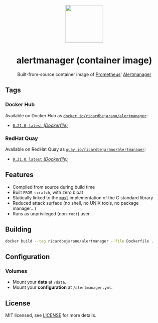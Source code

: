 <p align="center"><img src="https://emojipedia-us.s3.dualstack.us-west-1.amazonaws.com/thumbs/320/apple/198/police-cars-revolving-light_1f6a8.png" width="120px"></p>
<h1 align="center">alertmanager (container image)</h1>
<p align="center">Built-from-source container image of <a href="https://prometheus.io/">Prometheus</a>' <a href="https://github.com/prometheus/alertmanager">Alertmanager</a></p>


## Tags

### Docker Hub

Available on Docker Hub as [`docker.io/ricardbejarano/alertmanager`](https://hub.docker.com/r/ricardbejarano/alertmanager):

- [`0.21.0`, `latest` *(Dockerfile)*](Dockerfile)

### RedHat Quay

Available on RedHat Quay as [`quay.io/ricardbejarano/alertmanager`](https://quay.io/repository/ricardbejarano/alertmanager):

- [`0.21.0`, `latest` *(Dockerfile)*](Dockerfile)


## Features

* Compiled from source during build time
* Built `FROM scratch`, with zero bloat
* Statically linked to the [`musl`](https://musl.libc.org/) implementation of the C standard library
* Reduced attack surface (no shell, no UNIX tools, no package manager...)
* Runs as unprivileged (non-`root`) user


## Building

```bash
docker build --tag ricardbejarano/alertmanager --file Dockerfile .
```


## Configuration

### Volumes

- Mount your **data** at `/data`.
- Mount your **configuration** at `/alertmanager.yml`.


## License

MIT licensed, see [LICENSE](LICENSE) for more details.
